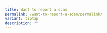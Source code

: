```yaml
---
title: Want to report a scam
permalink: /want-to-report-a-scam/permalink/
variant: tiptap
description: ""
---
```

